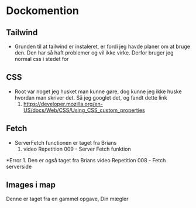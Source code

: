 # Dockomention

## Tailwind
* Grunden til at tailwind er instaleret, er fordi jeg havde planer om at bruge den. Den har så haft problemer og vil ikke virke. Derfor bruger jeg normal css i stedet for

## CSS
* Root var noget jeg husket man kunne gøre, dog kunne jeg ikke huske hvordan man skriver det. Så jeg googlet det, og fandt dette link
    1. https://developer.mozilla.org/en-US/docs/Web/CSS/Using_CSS_custom_properties

## Fetch
* ServerFetch functionen er taget fra Brians 
    1. video Repetition 009 - Server Fetch funktion

*Error 
    1. Den er også taget fra Brians video Repetition 008 - Fetch serverside

## Images i map
Denne er taget fra en gammel opgave, Din mægler 